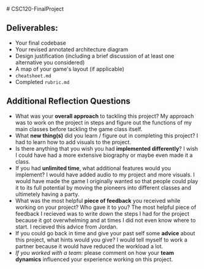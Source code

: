 \# CSC120-FinalProject

## Deliverables:
 - Your final codebase
 - Your revised annotated architecture diagram
 - Design justification (including a brief discussion of at least one alternative you considered)
 - A map of your game's layout (if applicable)
 - `cheatsheet.md`
 - Completed `rubric.md`
  
## Additional Reflection Questions
 - What was your **overall approach** to tackling this project?
 My approach was to work on the project in steps and figure out the functions of my main classes before tackling the game class itself.
 - What **new thing(s)** did you learn / figure out in completing this project?
 I had to learn how to add visuals to the project.
 - Is there anything that you wish you had **implemented differently**?
 I wish I could have had a more extensive biography or maybe even made it a class. 
 - If you had **unlimited time**, what additional features would you implement?
 I would have added audio to my project and more visuals. I would have made the game I originally wanted so that people could play it to its full potential by moving the pioneers into different classes and ultimetely having a party.
 - What was the most helpful **piece of feedback** you received while working on your project? Who gave it to you?
 The most helpful piece of feedback I recieved was to write down the steps I had for the project because it got overwhelming and at times I did not even know where to start. I recieved this advice from Jordan. 
 - If you could go back in time and give your past self some **advice** about this project, what hints would you give?
 I would tell myself to work a partner because it would have reduced the workload a lot. 
 - _If you worked with a team:_ please comment on how your **team dynamics** influenced your experience working on this project.
